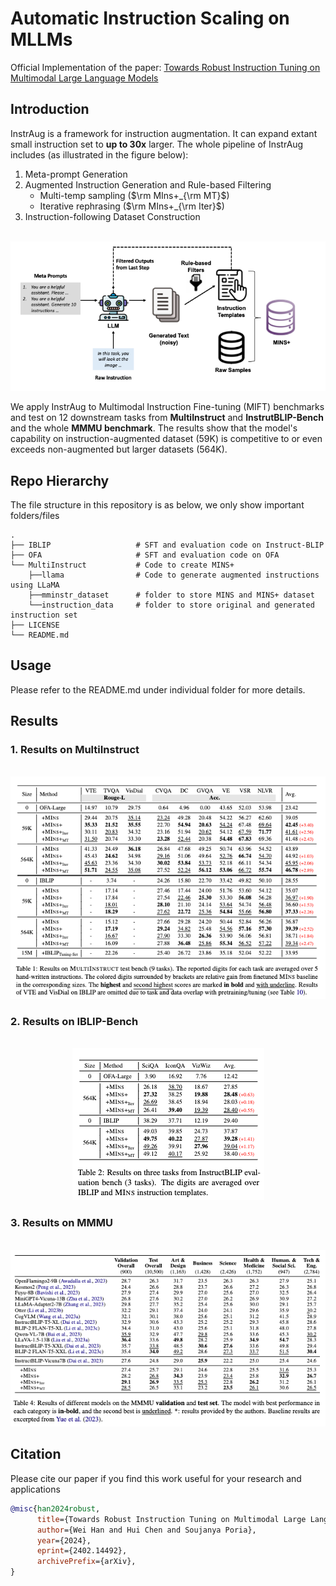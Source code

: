 # Automatic Instruction Scaling on MLLMs
Official Implementation of the paper: [Towards Robust Instruction Tuning on Multimodal Large Language Models](https://arxiv.org/pdf/2402.14492.pdf)

## Introduction
InstrAug is a framework for instruction augmentation. It can expand extant small instruction set to __up to 30x__ larger.
The whole pipeline of InstrAug includes (as illustrated in the figure below):
1. Meta-prompt Generation
2. Augmented Instruction Generation and Rule-based Filtering
    * Multi-temp sampling  ($\rm MIns+_{\rm MT}$)
    * Iterative rephrasing ($\rm MIns+_{\rm Iter}$)
3. Instruction-following Dataset Construction

<p align="center">
    <br>
    <img src="assets/Framework.png"/>
    <br>
<p>

We apply InstrAug to Multimodal Instruction Fine-tuning (MIFT) benchmarks and test on 12 downstream tasks from __MultiInstruct__ and __InstrutBLIP-Bench__ and the whole __MMMU benchmark__.
The results show that the model's capability on instruction-augmented dataset (59K) is competitive to or even exceeds non-augmented but larger datasets (564K).

## Repo Hierarchy
The file structure in this repository is as below, we only show important folders/files

    .
    ├── IBLIP                   # SFT and evaluation code on Instruct-BLIP
    ├── OFA                     # SFT and evaluation code on OFA
    └── MultiInstruct           # Code to create MINS+
        ├──llama                # Code to generate augmented instructions using LLaMA
        ├──mminstr_dataset      # folder to store MINS and MINS+ dataset 
        └──instruction_data     # folder to store original and generated instruction set 
    ├── LICENSE
    └── README.md

## Usage
Please refer to the README.md under individual folder for more details.

## Results
### 1. Results on MultiInstruct
<p align="center">
    <br>
    <img src="assets/res_mins.png"/>
    <br>
<p>

### 2. Results on IBLIP-Bench
<p align="center">
    <br>
    <img src="assets/res_iblip.png"/>
    <br>
<p>

### 3. Results on MMMU
<p align="center">
    <br>
    <img src="assets/res_mmmu.png"/>
    <br>
<p>

## Citation
Please cite our paper if you find this work useful for your research and applications

```bibtex
@misc{han2024robust,
      title={Towards Robust Instruction Tuning on Multimodal Large Language Models}, 
      author={Wei Han and Hui Chen and Soujanya Poria},
      year={2024},
      eprint={2402.14492},
      archivePrefix={arXiv},
}
```

